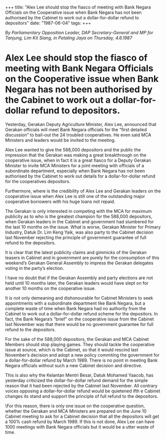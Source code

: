 +++ 
title: "Alex Lee should stop the fiasco of meeting with Bank Negara Officials on the Cooperative issue when Bank Negara has not been authorised by the Cabinet to work out a dollar-for-dollar refund to depositors"
date: "1987-06-04"
tags:
+++

_By Parliamentary Opposition Leader, DAP Secretary-General and MP for Tanjung, Lim Kit Siang, in Petaling Jaya on Thursday, 4.6.1987_

# Alex Lee should stop the fiasco of meeting with Bank Negara Officials on the Cooperative issue when Bank Negara has not been authorised by the Cabinet to work out a dollar-for-dollar refund to depositors.

Yesterday, Gerakan Deputy Agriculture Minister, Alex Lee, announced that Gerakan officials will meet Bank Negara officials for the “first detailed discussion” to bail-out the 24 troubled cooperatives. He even said MCA Ministers and leaders would be invited to the meeting.</u>

Alex Lee wanted to give the 588,000 depositors and the public the impression that the Gerakan was making a great breakthrough on the cooperative issue, when in fact it is a great fiasco for a Deputy Gerakan Minister to invite MCA Ministers for a joint meeting with officials of a subordinate department, especially when Bank Negara has not been authorised by the Cabinet to work out details for a dollar-for-dollar refund for the cooperatives depositors.

Furthermore, where is the credibility of Alex Lee and Gerakan leaders on the cooperative issue when Alex Lee is still one of the outstanding major cooperative borrowers with his huge loans not repaid.

The Gerakan is only interested in competing with the MCA for maximum publicity as to who is the greatest champion for the 588,000 depositors, when Gerakan leaders in the Cabinet and government had slumbered for the last 10 months on the issue. What is worse, Gerakan Minister for Primary Industry, Datuk Dr. Lim Keng Yaik, was also party to the Cabinet decision last November rejecting the principle of government guarantee of full refund to the depositors.

It is clear that the latest publicity claims and gimmicks of the Gerakan leasers in Cabinet and in government are purely for the consumption of this weekend’s Gerakan General Assembly to impress the Gerakan delegates voting in the party’s election.

I have no doubt that if the Gerakan Assembly and party elections are not held until 10 months later, the Gerakan leaders would have slept on for another 10 months on the cooperative issue.

It is not only demeaning and dishonourable for Cabinet Ministers to seek appointments with a subordinate department like Bank Negara, but a complete waste of time when Bank Negara had no authority from the Cabinet to work out a dollar-for-dollar refund scheme for the depositors. In fact, the Bank Negara’s  “brief” on the cooperative issue from the Cabinet last November was that there would be no government guarantee for full refund to the depositors. 

For the sake of the 588,000 depositors, the Gerakan and MCA Cabinet Members should stop playing games. They should tackle the cooperative issue at source, which is the Cabinet, so that it would rescind last November’s decision and adopt a new policy commiting the government for a dollar-for-dollar refund by March 1989. There is no point in meeting Bank Negara officials without such a new Cabinet decision and directive.

This is also why the Kelantan Mentri Besar, Datuk Mohamed Yaacob, has yesterday criticized the dollar-for-dollar refund demand for the simple reason that it had been rejected by the Cabinet last November. All contrary voices opposing a dollar-for-dollar refund would be quietened ifth e Cabinet changes its stand and support the principle of full refund to the depositors.

\For this reason, there is only one issue on the cooperative question, whether the Gerakan and MCA Ministers are prepared on the June 10 Cabinet meeting to ask for a Cabinet decision that all the depositors will get a 100% cash refund by March 1989. If this is not done, Alex Lee can have 1000 meetings with Bank Negara officials but it would be a utter waste of time.
 
